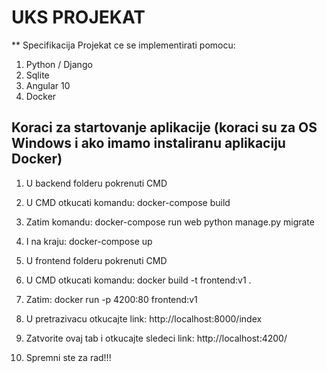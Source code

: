 # UKS PROJEKAT

** Specifikacija
Projekat ce se implementirati pomocu:
1. Python / Django
2. Sqlite
3. Angular 10
4. Docker

## Koraci za startovanje aplikacije (koraci su za OS Windows i ako imamo instaliranu aplikaciju Docker)
1. U backend folderu pokrenuti CMD
2. U CMD otkucati komandu: docker-compose build
3. Zatim komandu: docker-compose run web python manage.py migrate
4. I na kraju: docker-compose up

5. U frontend folderu pokrenuti CMD
6. U CMD otkucati komandu: docker build -t frontend:v1 .
7. Zatim: docker run -p 4200:80 frontend:v1
8. U pretrazivacu otkucajte link: http://localhost:8000/index
9. Zatvorite ovaj tab i otkucajte sledeci link: http://localhost:4200/
10. Spremni ste za rad!!!
